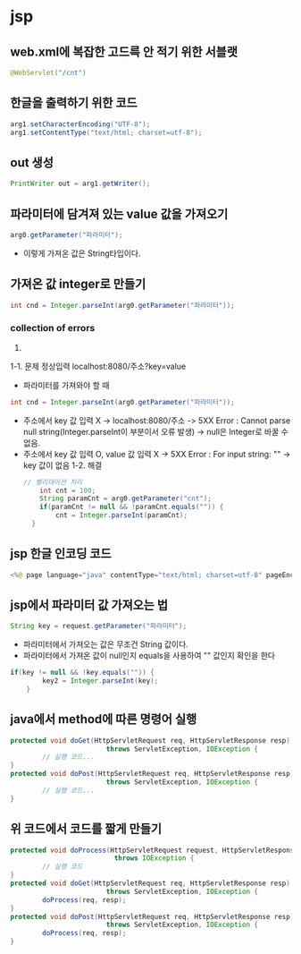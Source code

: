 # jsp

## web.xml에 복잡한 고드륵 안 적기 위한 서블랫
```java
@WebServlet("/cnt")
```

## 한글을 출력하기 위한 코드
```java
arg1.setCharacterEncoding("UTF-8");
arg1.setContentType("text/html; charset=utf-8");
```

## out 생성
```java
PrintWriter out = arg1.getWriter();
```

## 파라미터에 담겨져 있는 value 값을 가져오기
```java
arg0.getParameter("파라미터");
```
 - 이렇게 가져온 값은 String타입이다.

## 가져온 값 integer로 만들기
```java
int cnd = Integer.parseInt(arg0.getParameter("파라미터"));
```
### collection of errors
1. 
1-1. 문제
 정상입력 localhost:8080/주소?key=value
 - 파라미터를 가져와야 할 때
 ```java
 int cnd = Integer.parseInt(arg0.getParameter("파라미터"));
 ```
 - 주소에서 key 값 입력 X -> localhost:8080/주소
  -> 5XX Error : Cannot parse null string(Integer.parseInt이 부분이서 오류 발생) -> null은 Integer로 바꿀 수 없음.
 - 주소에서 key 값 입력 O, value 값 입력 X
  -> 5XX Error : For input string: "" -> key 값이 없음
1-2. 해결
    ```java
    // 벨리데이션 처리
	    int cnt = 100;
        String paramCnt = arg0.getParameter("cnt");
        if(paramCnt != null && !paramCnt.equals("")) {
            cnt = Integer.parseInt(paramCnt);
      }

    ```

## jsp 한글 인코딩 코드
```java
<%@ page language="java" contentType="text/html; charset=utf-8" pageEncoding="utf-8"%>
```
## jsp에서 파라미터 값 가져오는 법
```java
String key = request.getParameter("파라미터");
```
  - 파라미터에서 가져오는 값은 무조건 String 값이다.
  - 파라미터에서 가져온 값이 null인지 equals을 사용하여 "" 값인지 확인을 한다
```java
if(key != null && !key.equals("")) {
		key2 = Integer.parseInt(key);
	}
```

## java에서 method에 따른 명령어 실행
```java
protected void doGet(HttpServletRequest req, HttpServletResponse resp)
                        throws ServletException, IOException {
		// 실행 코드...
}
protected void doPost(HttpServletRequest req, HttpServletResponse resp)
                        throws ServletException, IOException {
		// 실행 코드...
}
```

## 위 코드에서 코드를 짧게 만들기
```java
protected void doProcess(HttpServletRequest request, HttpServletResponse response)
                          throws IOException {
		// 실행 코드
}
protected void doGet(HttpServletRequest req, HttpServletResponse resp)
                        throws ServletException, IOException {
		doProcess(req, resp);
}
protected void doPost(HttpServletRequest req, HttpServletResponse resp)
                        throws ServletException, IOException {
		doProcess(req, resp);
}
```